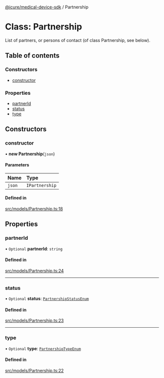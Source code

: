 [@icure/medical-device-sdk](../modules.md) / Partnership

# Class: Partnership

List of partners, or persons of contact (of class Partnership, see below).

## Table of contents

### Constructors

- [constructor](Partnership.md#constructor)

### Properties

- [partnerId](Partnership.md#partnerid)
- [status](Partnership.md#status)
- [type](Partnership.md#type)

## Constructors

### constructor

• **new Partnership**(`json`)

#### Parameters

| Name | Type |
| :------ | :------ |
| `json` | `IPartnership` |

#### Defined in

[src/models/Partnership.ts:18](https://github.com/icure/icure-medical-device-js-sdk/blob/3aae8f0/src/models/Partnership.ts#L18)

## Properties

### partnerId

• `Optional` **partnerId**: `string`

#### Defined in

[src/models/Partnership.ts:24](https://github.com/icure/icure-medical-device-js-sdk/blob/3aae8f0/src/models/Partnership.ts#L24)

___

### status

• `Optional` **status**: [`PartnershipStatusEnum`](../modules.md#partnershipstatusenum)

#### Defined in

[src/models/Partnership.ts:23](https://github.com/icure/icure-medical-device-js-sdk/blob/3aae8f0/src/models/Partnership.ts#L23)

___

### type

• `Optional` **type**: [`PartnershipTypeEnum`](../modules.md#partnershiptypeenum)

#### Defined in

[src/models/Partnership.ts:22](https://github.com/icure/icure-medical-device-js-sdk/blob/3aae8f0/src/models/Partnership.ts#L22)
